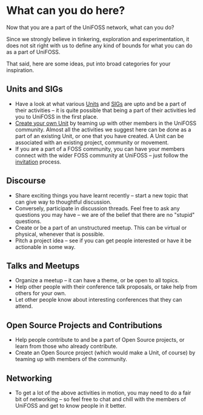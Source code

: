 # What can you do here?

Now that you are a part of the UniFOSS network, what can you do?

Since we strongly believe in tinkering, exploration and experimentation, it does not sit right with us to define any kind of bounds for what you can do as a part of UniFOSS.

That said, here are some ideas, put into broad categories for your inspiration.

## Units and SIGs

- Have a look at what various [Units]() and [SIGs]() are upto and be a part of their activities – it is quite possible that being a part of their activities led you to UniFOSS in the first place.
- [Create your own Unit]() by teaming up with other members in the UniFOSS community. Almost all the activities we suggest here can be done as a part of an existing Unit, or one that you have created. A Unit can be associated with an existing project, community or movement.
- If you are a part of a FOSS community, you can have your members connect with the wider FOSS community at UniFOSS – just follow the [invitation]() process.

## Discourse

- Share exciting things you have learnt recently – start a new topic that can give way to thoughtful discussion.
- Conversely, participate in discussion threads. Feel free to ask any questions you may have – we are of the belief that there are no "stupid" questions.
- Create or be a part of an unstructured meetup. This can be virtual or physical, whenever that is possible.
- Pitch a project idea – see if you can get people interested or have it be actionable in some way.

## Talks and Meetups

- Organize a meetup – it can have a theme, or be open to all topics.
- Help other people with their conference talk proposals, or take help from others for your own.
- Let other people know about interesting conferences that they can attend.

## Open Source Projects and Contributions

- Help people contribute to and be a part of Open Source projects, or learn from those who already contribute.
- Create an Open Source project (which would make a Unit, of course) by teaming up with members of the community.

## Networking

- To get a lot of the above activities in motion, you may need to do a fair bit of networking – so feel free to chat and chill with the members of UniFOSS and get to know people in it better.
